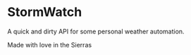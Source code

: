# StormWatch

A quick and dirty API for some personal weather automation.

Made with love in the Sierras